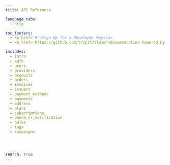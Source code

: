 ```yaml
---
title: API Reference

language_tabs:
  - http

toc_footers:
  - <a href='#'>Sign Up for a Developer Key</a>
  - <a href='https://github.com/tripit/slate'>Documentation Powered by Slate</a>

includes:
  - intro
  - auth
  - users
  - providers
  - products
  - orders
  - invoices
  - issuers
  - payment_methods
  - payments
  - address
  - plans
  - subscriptions
  - phone_nr_verification
  - bulks
  - tags
  - campaigns




search: true
---
```



